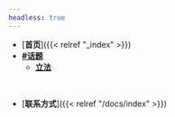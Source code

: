 ```yaml
---
headless: true
---
```


- [**首页**]({{< relref "_index" >}})
- [**#话题**](https://github.com/cats-pm/home/issues)
    - [**立法**](https://github.com/cats-pm/home/labels/%E7%AB%8B%E6%B3%95)
<br />

- [**联系方式**]({{< relref "/docs/index" >}})
<br />
